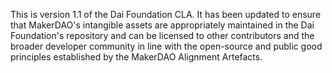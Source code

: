 This is version 1.1 of the Dai Foundation CLA. It has been updated to ensure that MakerDAO's intangible assets are appropriately maintained in the Dai Foundation's repository and can be licensed to other contributors and the broader developer community in line with the open-source and public good principles established by the MakerDAO Alignment Artefacts.
